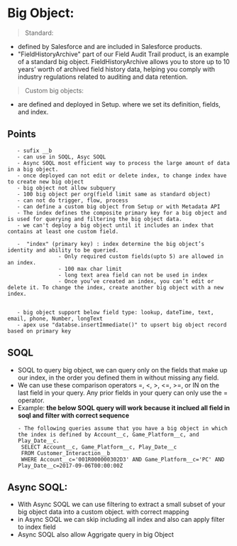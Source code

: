 # Big Object:
> Standard:
  - defined by Salesforce and are included in Salesforce products. 
  - "FieldHistoryArchive" part of our Field Audit Trail product, is an example of a standard big object. FieldHistoryArchive allows you to store up to 10 years’ worth of archived field history data, helping you comply with industry regulations related to auditing and data retention.
	
> Custom big objects: 
  - are defined and deployed in Setup. where we set its definition, fields, and index.
 
 ## Points
 ```
	- sufix __b
	- can use in SOQL, Asyc SOQL 
	- Async SOQL most efficient way to process the large amount of data in a big object.
	- once deployed can not edit or delete index, to change index have to create new big object
	- big object not allow subquery
	- 100 big object per org(field limit same as standard object)
	- can not do trigger, flow, process
	- can define a custom big object from Setup or with Metadata API
	- The index defines the composite primary key for a big object and is used for querying and filtering the big object data.
	- we can't deploy a big object until it includes an index that contains at least one custom field.
	
	-  "index" (primary key) : index determine the big object’s identity and ability to be queried.
				 - Only required custom fields(upto 5) are allowed in an index.
				 - 100 max char limit
				 - long text area field can not be used in index
				 - Once you’ve created an index, you can’t edit or delete it. To change the index, create another big object with a new index.
				

	- big object support below field type: lookup, dateTime, text, email, phone, Number, longText
	- apex use "databse.insertImmediate()" to upsert big object record based on primary key
```

## SOQL
 - SOQL to query big object, we can query only on the fields that make up our index, in the order you defined them in without missing any field.
 - We can use these comparison operators =, <, >, <=, >=, or IN on the last field in your query. Any prior fields in your query can only use the = operator. 
 - Example: **the below SOQL query will work because it inclued all field in soql and filter with correct sequence**
 	 ```
 	 - The following queries assume that you have a big object in which the index is defined by Account__c, Game_Platform__c, and Play_Date__c.
 	  SELECT Account__c, Game_Platform__c, Play_Date__c
	  FROM Customer_Interaction__b
	  WHERE Account__c='001R000000302D3' AND Game_Platform__c='PC' AND Play_Date__c=2017-09-06T00:00:00Z 	
	```
	
## Async SOQL:
  - With Async SOQL we can use filtering to extract a small subset of your big object data into a custom object. with correct mapping
  - in Async SOQL we can skip including all index and also can apply filter to index field
  - Async SOQL also allow Aggrigate query in big Object

